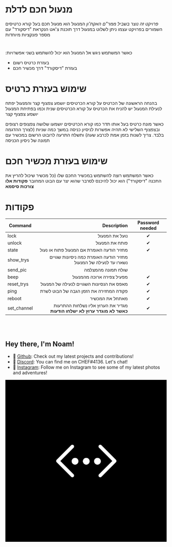 
# מנעול חכם לדלת

*פרויקט זה נוצר בשביל ממר"ם האקת'ון*
המנעול הוא מנעול חכם בעל קורא כרטיסים השמורים בפרויקט עצמו
ניתן לשלוט במנעול דרך תוכנת צ'אט הנקראת "דיסקורד" עם מספר פונקציות מיוחדות

#

:כאשר המשתמש ניגש אל המנעול הוא יכול להשתמש בשני אפשרויות
* בעזרת כרטיס רשום
* בעזרת "דיסקורד" דרך מכשיר חכם

# שימוש בעזרת כרטיס

בהנחה הראשונה של הכרטיס על קורא הכרטיסים יושמע צפצוף קצר והמנעול יפתח
לנעילת המנעול יש להניח את הכרטיס על קורא הכרטיסים שנית וכמו בפתיחת המנעול יושמע צפצוף קצר

כאשר מונח כרטיס בעל אותו תדר כמו קורא הכרטיסים יושמעו שלושה צפצופים רצופים ובצפצוף השלישי לא תהיה אפשרות לניסיון כניסה במשך כמה שניות (לצורך ההדגמה בלבד. צריך לשנות בזמן אמת לכרבע שעה) ותשלח התרעה לרובוט הרשום במכשיר עם תמונה של ניסיון הכניסה

# שימוש בעזרת מכשיר חכם

כאשר המשתמש רוצה להשתמש במכשיר החכם שלו (כל מכשיר שיכול להריץ את התכנה "דיסקורד") הוא יכול להיכנס לסרבר שהוא יצר עם הבוט המחובר
**פקודות אלו צורכות סיסמא**

# פקודות

| Command |     Description     | Password needed |
|---|---:|:-:|
| lock | נועל את המנעול | ✔ |
| unlock | פותח את המנעול | ✔ |
| state | מחזיר הודעה האומרת אם המנעול פתוח או נעול | ✔ |
| show_trys | מחזיר הודעה האומרת כמה ניסיונות שגויים נשארו עד לנעילה של המנעול |  |
| send_pic | שולח תמונה מהמצלמה |  |
| beep | מפעיל צפירה ארוכה מהמנעול | ✔ |
| reset_trys | מאפס את הנסיונות השגויים לנעילה של המנעול | ✔ |
| ping | פקודה המחזירה את הזמן הגבה של הבוט לשרת | ✔ |
| reboot | מאתחל את המכשיר | ✔ |
| set_channel | מגדיר את הערוץ אליו נשלחות ההתרעות </br> **כאשר לא מוגדר ערוץ לא ישלחו הודעות** | ✔ |









</br></br>
## Hey there, I'm Noam!

- 🌟 [Github](https://github.com/noamavned): Check out my latest projects and contributions!
- 💬 [Discord](https://discord.com/): You can find me on CHEF#4136. Let's chat!
- 📸 [Instagram](https://www.instagram.com/noam_avned/): Follow me on Instagram to see some of my latest photos and adventures!

![hi](https://github.com/noamavned/DoorLockMamramProject/blob/main/images_not_related/onlinelogo.jpg "hi")
